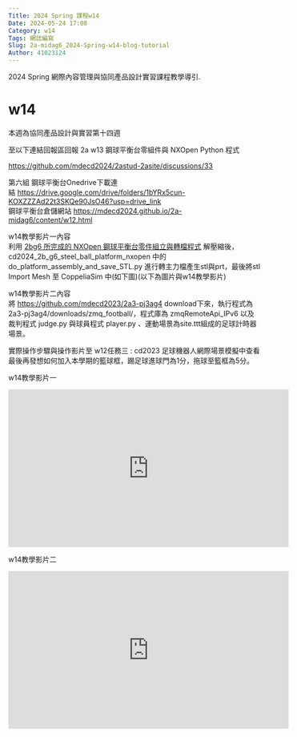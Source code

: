 ```yaml
---
Title: 2024 Spring 課程w14
Date: 2024-05-24 17:08
Category: w14
Tags: 網誌編寫
Slug: 2a-midag6_2024-Spring-w14-blog-tutorial
Author: 41023124
---
```


2024 Spring 網際內容管理與協同產品設計實習課程教學導引.

<!-- PELICAN_END_SUMMARY -->

# w14

<p><span>本週為協同產品設計與實習第十四</span><span>週</span></p>
<p>至以下連結回報區回報 2a w13 鋼球平衡台零組件與 NXOpen Python 程式</p>
<p><a href="https://github.com/mdecd2024/2astud-2asite/discussions/33">https://github.com/mdecd2024/2astud-2asite/discussions/33</a>&nbsp;</p>
<p></p>
<p><span>第六組 鋼球平衡台Onedrive下載連結&nbsp;</span><a href="https://drive.google.com/drive/folders/1bYRx5cun-KOXZZZAd22t3SKQe90JsO46?usp=drive_link" rel="nofollow">https://drive.google.com/drive/folders/1bYRx5cun-KOXZZZAd22t3SKQe90JsO46?usp=drive_link</a><br><span>鋼球平衡台倉儲網站&nbsp;</span><a href="https://mdecd2024.github.io/2a-midag6/content/w12.html" rel="nofollow">https://mdecd2024.github.io/2a-midag6/content/w12.html</a></p>
<p><span>w14教學影片一內容<br>利用&nbsp;<a href="https://mde.tw/cd2024/downloads/cd2024_2b_g6_steel_ball_platform_nxopen.7z">2bg6 所完成的 NXOpen 鋼球平衡台零件組立與轉檔程式</a>&nbsp;解壓縮後，cd2024_2b_g6_steel_ball_platform_nxopen 中的 do_platform_assembly_and_save_STL.py 進行轉主力檔產生stl與prt，最後將stl Import Mesh 至 CoppeliaSim 中(如下圖)(以下為圖片與w14教學影片)</span></p>
<p>w14教學影片二內容<br>將&nbsp;<a href="https://github.com/mdecd2023/2a3-pj3ag4">https://github.com/mdecd2023/2a3-pj3ag4</a>&nbsp;download下來，執行程式為2a3-pj3ag4/downloads/zmq_football/，程式庫為 zmqRemoteApi_IPv6 以及裁判程式 judge.py 與球員程式 player.py 、運動場景為site.ttt組成的足球計時器場景。</p>
<p>實際操作步驟與操作影片至 w12<span>任務三 :&nbsp;cd2023 足球機器人網際場景模擬中查看<br>最後再發想如何加入本學期的籃球框，踢足球進球門為1分，拖球至籃框為5分。</span></p>
<p>w14教學影片一</p>
<p><iframe width="560" height="315" allow="accelerometer; autoplay; clipboard-write; encrypted-media; gyroscope; picture-in-picture; web-share" allowfullscreen="allowfullscreen" frameborder="0" referrerpolicy="strict-origin-when-cross-origin" src="https://www.youtube.com/embed/PKmqI_FaliI?si=LApz4SADRQXsS-FA" title="YouTube video player"></iframe></p>
<p></p>
<p><span>w14教學影片二</span></p>
<p><iframe width="560" height="315" allow="accelerometer; autoplay; clipboard-write; encrypted-media; gyroscope; picture-in-picture; web-share" allowfullscreen="allowfullscreen" frameborder="0" referrerpolicy="strict-origin-when-cross-origin" src="https://www.youtube.com/embed/Hyx9cW2LJVM?si=wCDwY5jTjMJEoMok" title="YouTube video player"></iframe></p>
